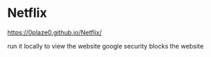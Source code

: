 # Netflix
https://0plaze0.github.io/Netflix/

run it locally to view the website
google security blocks the website
